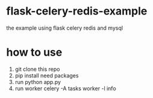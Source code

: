 # flask-celery-redis-example

the example using flask celery redis and mysql

# how to use

1. git clone this repo
2. pip install need packages
3. run python app.py
4. run worker  celery -A tasks worker -l info


